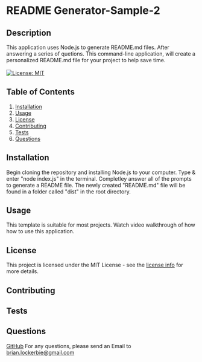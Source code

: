 # README Generator-Sample-2

  ## Description
  This application uses Node.js to generate README.md files. After answering a series of quetions. This command-line application, will create a personalized README.md file for your project to help save time.
  <br/>
  <br/>
  [![License: MIT](https://img.shields.io/badge/License-MIT-yellow.svg)](https://opensource.org/licenses/MIT)

  ## Table of Contents
  
  1. [ Installation ](#installation)
  2. [ Usage ](#usage)
  3. [ License ](#license)
  4. [ Contributing ](#contributing)
  5. [ Tests ](#tests)
  6. [ Questions ](#questions)
  

  <a name="installation"></a>
  ## Installation
  Begin cloning the repository and installing Node.js to your computer. Type & enter "node index.js" in the terminal. Completley answer all of the prompts to generate a README file. The newly created "README.md" file will be found in a folder called "dist" in the root directory.

  <a name="usage"></a>

  ## Usage
  This template is suitable for most projects. Watch video walkthrough of how how to use this application.

  
  <a name="license"></a>

  ## License
  This project is licensed under the MIT License - see the [license info](https://opensource.org/licenses/MIT) for more details.
  

  <a name="contributing"></a>

  ## Contributing

  <a name="tests"></a>

  ## Tests

  <a name="questions"></a>
  
  ## Questions

  [GitHub](https://github.com/brianlockerbie)
  For any questions, please send an Email to [brian.lockerbie@gmail.com](mailto:brian.lockerbie@gmail.com)


   